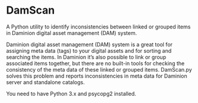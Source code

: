 # DamScan
A Python utility to identify inconsistencies between linked or grouped items in Daminion digital asset management (DAM) system.

Daminion digital asset management (DAM) system is a great tool for assigning meta data (tags) to your digital assets and for sorting and searching the items. In Daminion it’s also possible to link or group associated items together, but there are no built-in tools for checking the consistency of the meta data of these linked or grouped items. DamScan.py solves this problem and reports inconsistencies in meta data for Daminion server and standalone catalogs.

You need to have Python 3.x and psycopg2 installed.
